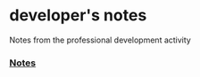 # developer's notes

Notes from the professional development activity

### [Notes](https://github.com/miletskiy/dev_notes/blob/main/docs/index.md)
